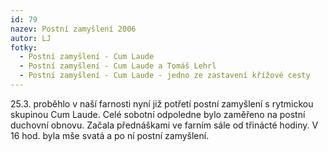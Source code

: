 ```yaml
---
id: 79
nazev: Postní zamyšlení 2006
autor: LJ
fotky:
  - Postní zamyšlení - Cum Laude
  - Postní zamyšlení - Cum Laude a Tomáš Lehrl
  - Postní zamyšlení - Cum Laude - jedno ze zastavení křížové cesty
---
```

25.3. proběhlo v naší farnosti nyní již potřetí postní zamyšlení s rytmickou skupinou Cum Laude. Celé sobotní odpoledne bylo zaměřeno na postní duchovní obnovu. Začala přednáškami ve farním sále od třinácté hodiny. V 16 hod. byla mše svatá a po ní postní zamyšlení. 
